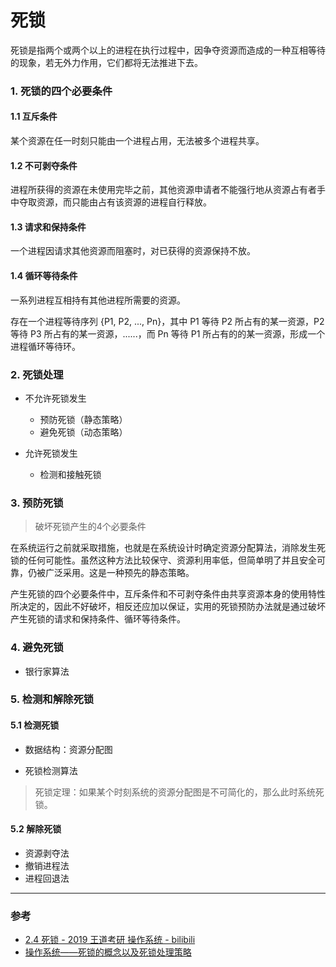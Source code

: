 # 死锁

死锁是指两个或两个以上的进程在执行过程中，因争夺资源而造成的一种互相等待的现象，若无外力作用，它们都将无法推进下去。


### 1. 死锁的四个必要条件

#### 1.1 互斥条件

某个资源在任一时刻只能由一个进程占用，无法被多个进程共享。

#### 1.2 不可剥夺条件

进程所获得的资源在未使用完毕之前，其他资源申请者不能强行地从资源占有者手中夺取资源，而只能由占有该资源的进程自行释放。

#### 1.3 请求和保持条件

一个进程因请求其他资源而阻塞时，对已获得的资源保持不放。

#### 1.4 循环等待条件

一系列进程互相持有其他进程所需要的资源。

存在一个进程等待序列 {P1, P2, ..., Pn}，其中 P1 等待 P2 所占有的某一资源，P2 等待 P3 所占有的某一资源，......，而 Pn 等待 P1 所占有的的某一资源，形成一个进程循环等待环。



### 2. 死锁处理

- 不允许死锁发生
    - 预防死锁（静态策略）
    - 避免死锁（动态策略）

- 允许死锁发生
    - 检测和接触死锁


### 3. 预防死锁

> 破坏死锁产生的4个必要条件

在系统运行之前就采取措施，也就是在系统设计时确定资源分配算法，消除发生死锁的任何可能性。虽然这种方法比较保守、资源利用率低，但简单明了并且安全可靠，仍被广泛采用。这是一种预先的静态策略。

产生死锁的四个必要条件中，互斥条件和不可剥夺条件由共享资源本身的使用特性所决定的，因此不好破坏，相反还应加以保证，实用的死锁预防办法就是通过破坏产生死锁的请求和保持条件、循环等待条件。


### 4. 避免死锁

- 银行家算法


### 5. 检测和解除死锁

#### 5.1 检测死锁

- 数据结构：资源分配图

- 死锁检测算法

> 死锁定理：如果某个时刻系统的资源分配图是不可简化的，那么此时系统死锁。

#### 5.2 解除死锁

- 资源剥夺法
- 撤销进程法
- 进程回退法




---

### 参考

- [2.4 死锁 - 2019 王道考研 操作系统 - bilibili](https://www.bilibili.com/video/BV1YE411D7nH?p=28)
- [操作系统——死锁的概念以及死锁处理策略](https://www.cnblogs.com/wkfvawl/p/11598647.html)